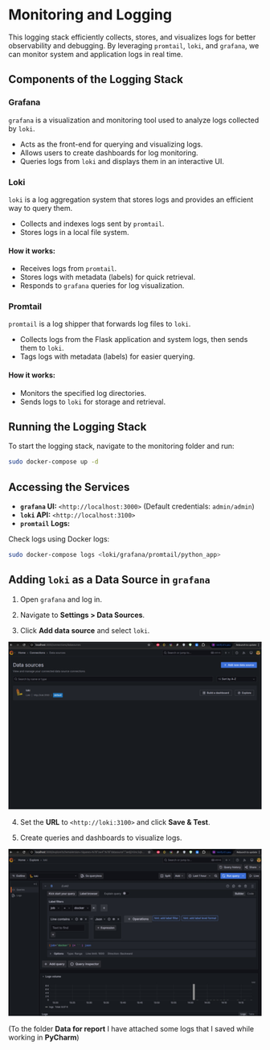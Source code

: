 # Monitoring and Logging

This logging stack efficiently collects, stores, and visualizes logs for better observability and debugging. By leveraging `promtail`, `loki`, and `grafana`, we can monitor system and application logs in real time.

## Components of the Logging Stack

### **Grafana**

`grafana` is a visualization and monitoring tool used to analyze logs collected by `loki`.

- Acts as the front-end for querying and visualizing logs.
- Allows users to create dashboards for log monitoring.
- Queries logs from `loki` and displays them in an interactive UI.

### **Loki**

`loki` is a log aggregation system that stores logs and provides an efficient way to query them.

- Collects and indexes logs sent by `promtail`.
- Stores logs in a local file system.

#### How it works:

  - Receives logs from `promtail`.
  - Stores logs with metadata (labels) for quick retrieval.
  - Responds to `grafana` queries for log visualization.

### **Promtail**

`promtail` is a log shipper that forwards log files to `loki`.

- Collects logs from the Flask application and system logs, then sends them to `loki`.
- Tags logs with metadata (labels) for easier querying.

#### How it works:

  - Monitors the specified log directories.
  - Sends logs to `loki` for storage and retrieval.

## Running the Logging Stack

To start the logging stack, navigate to the monitoring folder and run:

```bash
sudo docker-compose up -d
```

## Accessing the Services

- **`grafana` UI:** `<http://localhost:3000>` (Default credentials: `admin/admin`)
- **`loki` API:** `<http://localhost:3100>`
- **`promtail` Logs:** 

Check logs using Docker logs:

  ```bash
  sudo docker-compose logs <loki/grafana/promtail/python_app>
  ```

## Adding `loki` as a Data Source in `grafana`

1. Open `grafana` and log in.

2. Navigate to **Settings > Data Sources**.

3. Click **Add data source** and select `loki`.

![Screenshot_28.jpg](Data%20for%20report/Screenshot_28.jpg)

4. Set the **URL** to `<http://loki:3100>` and click **Save & Test**.

5. Create queries and dashboards to visualize logs.

![Screenshot_29.jpg](Data%20for%20report/Screenshot_29.jpg)

(To the folder **Data for report** I have attached some logs that I saved while working in **PyCharm**)
